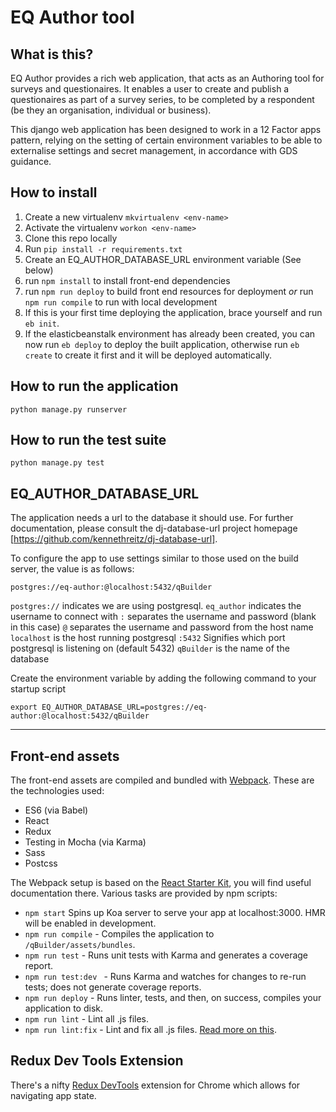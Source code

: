 # EQ Author tool

## What is this?

EQ Author provides a rich web application, that acts as an Authoring tool for surveys and questionaires. It enables a user to create and publish a questionaires as part of a survey series, to be completed by a respondent (be they an organisation, individual or business).

This django web application has been designed to work in a 12 Factor apps pattern, relying on the setting of certain environment variables to be able to externalise settings and secret management, in accordance with GDS guidance.

## How to install

1. Create a new virtualenv `mkvirtualenv <env-name>`
2. Activate the virtualenv `workon <env-name>`
3. Clone this repo locally
4. Run `pip install -r requirements.txt`
5. Create an EQ_AUTHOR_DATABASE_URL environment variable (See below)
6. run `npm install` to install front-end dependencies
7. run `npm run deploy` to build front end resources for deployment *or* run `npm run compile` to run with local development
8. If this is your first time deploying the application, brace yourself and run `eb init`.
9. If the elasticbeanstalk environment has already been created, you can now run `eb deploy` to deploy the built application, otherwise run `eb create` to create it first and it will be deployed automatically.

## How to run the application

`python manage.py runserver`

## How to run the test suite

`python manage.py test`

## EQ_AUTHOR_DATABASE_URL

The application needs a url to the database it should use.  For further documentation,
please consult the dj-database-url project homepage [https://github.com/kennethreitz/dj-database-url].

To configure the app to use settings similar to those used on the build server, the value is as follows:

`postgres://eq-author:@localhost:5432/qBuilder`

`postgres://` indicates we are using postgresql.
`eq_author` indicates the username to connect with
`:` separates the username and password (blank in this case)
`@` separates the username and password from the host name
`localhost` is the host running postgresql
`:5432` Signifies which port postgresql is listening on (default 5432)
`qBuilder` is the name of the database

Create the environment variable by adding the following command to your startup script

`export EQ_AUTHOR_DATABASE_URL=postgres://eq-author:@localhost:5432/qBuilder`

---

## Front-end assets

The front-end assets are compiled and bundled with [Webpack](https://webpack.github.io/). These are the technologies used:

- ES6 (via Babel)
- React
- Redux
- Testing in Mocha (via Karma)
- Sass
- Postcss

The Webpack setup is based on the [React Starter Kit](https://github.com/davezuko/react-redux-starter-kit), you will find useful documentation there. Various tasks are provided by npm scripts:

- `npm start` Spins up Koa server to serve your app at localhost:3000. HMR will be enabled in development.
- `npm run compile` - Compiles the application to `/qBuilder/assets/bundles`.
- `npm run test` - Runs unit tests with Karma and generates a coverage report.
- `npm run test:dev ` - Runs Karma and watches for changes to re-run tests; does not generate coverage reports.
- `npm run deploy` - Runs linter, tests, and then, on success, compiles your application to disk.
- `npm run lint` - Lint all .js files.
- `npm run lint:fix` - Lint and fix all .js files. [Read more on this](http://eslint.org/docs/user-guide/command-line-interface.html#fix).

## Redux Dev Tools Extension

There's a nifty [Redux DevTools](https://chrome.google.com/webstore/detail/redux-devtools/lmhkpmbekcpmknklioeibfkpmmfibljd?hl=en) extension for Chrome which allows for navigating app state.
